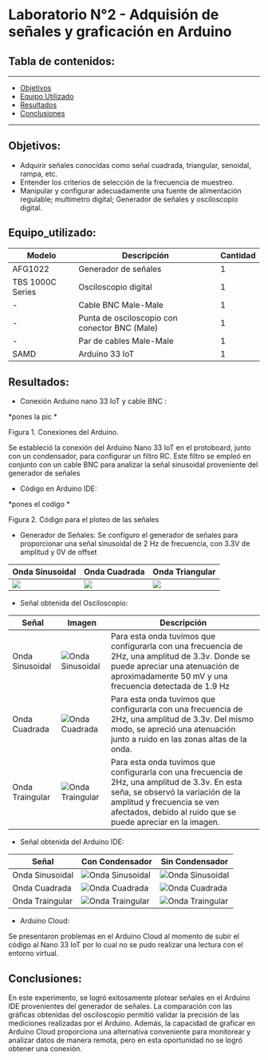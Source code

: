 # Laboratorio N°2 - Adquisión de señales y graficación en Arduino

## Tabla de contenidos:
 __________________________________________________________________________________________________
- [Objetivos](#Objetivos)
- [Equipo Utilizado](#Equipo_utilizado)
- [Resultados](#Resultados)
- [Conclusiones](#Conclusiones)
__________________________________________________________________________________________________
## Objetivos:
- Adquirir señales conocidas como señal cuadrada, triangular, senoidal, rampa, etc.
- Entender los criterios de selección de la frecuencia de muestreo.
- Manipular y configurar adecuadamente una fuente de alimentación regulable; multímetro digital; Generador de señales y osciloscopio digital.

## Equipo_utilizado:
| Modelo          | Descripción                                    | Cantidad |
|-----------------|-----------------------------------------------|----------|
| AFG1022         | Generador de señales                          | 1        |
| TBS 1000C Series| Osciloscopio digital                          | 1        |
| -               | Cable BNC Male-Male                           | 1        |
| -               | Punta de osciloscopio con conector BNC (Male)| 1        |
| -               | Par de cables Male-Male                       | 1        |
| SAMD            | Arduino 33 IoT                                | 1        |


## Resultados:
- Conexión Arduino nano 33 IoT y cable BNC :
  
*pones la pic *

Figura 1. Conexiones del Arduino.

Se estableció la conexión del Arduino Nano 33 IoT en el protoboard, junto con un condensador, para configurar un filtro RC. Este filtro se empleó en conjunto con un cable BNC para analizar la señal sinusoidal proveniente del generador de señales

- Código en Arduino IDE:

*pones el codigo *

Figura 2. Código para el ploteo de las señales

- Generador de Señales:
Se configuro el generador de señales para proporcionar una señal sinusoidal de 2 Hz de frecuencia, con 3.3V de amplitud y 0V de offset

| Onda Sinusoidal          | Onda Cuadrada                                    | Onda Triangular |
|-----------------|-----------------------------------------------|----------|
| ![](../Imágenes/Generador_Onda_Sinusoidal.png)   | ![](../Imágenes/Generador_Onda_cuadrada.png)                        | ![](../Imágenes/Generador_Onda_Triangular.png)      |



- Señal obtenida del Osciloscopio:

| Señal          | Imagen                           | Descripción                 |
|---------------------------------|---------------------------------|---------------------------------|
|Onda Sinusoidal|![Onda Sinusoidal](../Imágenes/Osciloscopio_Onda_sinusoidal.png)|Para esta onda tuvimos que configurarla con una frecuencia de 2Hz, una amplitud de 3.3v. Donde se puede apreciar una atenuación de aproximadamente 50 mV y una frecuencia detectada de 1.9 Hz|
|Onda Cuadrada|![Onda Cuadrada](../Imágenes/Osciloscopio_Onda_cuadrada.png)|Para esta onda tuvimos que configurarla con una frecuencia de 2Hz, una amplitud de 3.3v. Del mismo modo, se apreció una atenuación junto a ruido en las zonas altas de la onda. |
|Onda Traingular|![Onda Traingular](../Imágenes/Osciloscopio_Onda_triangular.png)|Para esta onda tuvimos que configurarla con una frecuencia de 2Hz, una amplitud de 3.3v. En esta seña, se observó la variación de la amplitud y frecuencia se ven afectados, debido al ruido que se puede apreciar en la imagen.|

- Señal obtenida del Arduino IDE:

| Señal          | Con Condensador                           | Sin Condensador                |
|---------------------------------|---------------------------------|---------------------------------|
|Onda Sinusoidal|![Onda Sinusoidal](../Imágenes/Sinusoidal_cap.png)|![Onda Sinusoidal](../Imágenes/Sinusoidal.png)|
|Onda Cuadrada|![Onda Cuadrada](../Imágenes/Cuadrada_cap.png)|![Onda Cuadrada](../Imágenes/Cuadrada.png)|
|Onda Traingular|![Onda Traingular](../Imágenes/Triangulo_cap.png)|![Onda Traingular](../Imágenes/Triangulo.png)|



- Arduino Cloud:
  
Se presentaron problemas en el Arduino Cloud al momento de subir el código al Nano 33 IoT por lo cual no se pudo realizar una lectura con el entorno virtual.

## Conclusiones:
En este experimento, se logró exitosamente plotear señales en el Arduino IDE provenientes del generador de señales. La comparación con las gráficas obtenidas del osciloscopio permitió validar la precisión de las mediciones realizadas por el Arduino. Además, la capacidad de graficar en Arduino Cloud proporciona una alternativa conveniente para monitorear y analizar datos de manera remota, pero en esta oportunidad no se logró obtener una conexión. 
   
